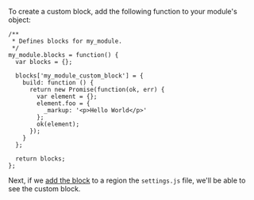 To create a custom block, add the following function to your module's object:

```
/**
 * Defines blocks for my_module.
 */
my_module.blocks = function() {
  var blocks = {};
  
  blocks['my_module_custom_block'] = {
    build: function () {
      return new Promise(function(ok, err) {
        var element = {};
        element.foo = {
          _markup: '<p>Hello World</p>'
        };
        ok(element);
      });
    }
  };
  
  return blocks;
};
```

Next, if we [add the block](Blocks/Adding_Block_Region) to a region the `settings.js` file, we'll be able to see the custom block.
